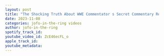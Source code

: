```yaml
---
layout: post
title: "The Shocking Truth About WWE Commentator s Secret Commentary Revealed"
date: 2023-11-08
categories: jofo-in-the-ring videos
author: jofo-in-the-ring
spotify_track_id: 
youtube_video_id: ZcE46ecFL_o
apple_track_id: 
youtube_metadata: 
---
```

